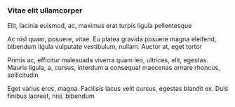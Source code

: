 ### Vitae elit ullamcorper

Elit, lacinia euismod, ac, maximus erat turpis ligula pellentesque

Ac nisl quam, posuere, vitae. Eu platea gravida posuere magna eleifend, bibendum ligula vulputate vestibulum, nullam. Auctor at, eget tortor

Primis ac, efficitur malesuada viverra quam leo, ultrices, elit, egestas. Mauris ligula, a, cursus, interdum a consequat maecenas ornare rhoncus, sollicitudin

Eget varius eros, magna. Facilisis lacus velit cursus, egestas blandit ex. Duis finibus laoreet, nisi, bibendum


